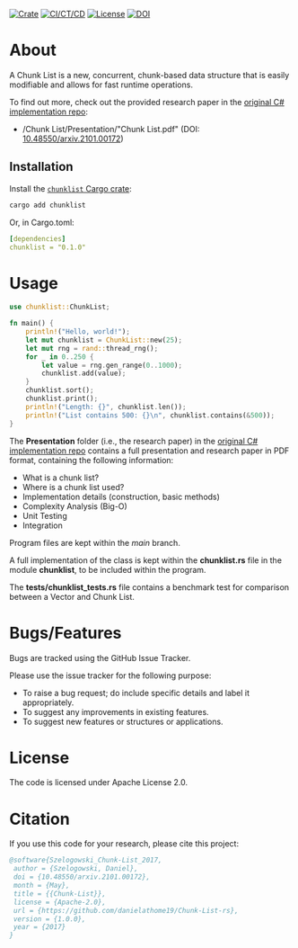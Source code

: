 [![Crate](https://img.shields.io/crates/v/chunklist.svg)](https://crates.io/crates/chunklist)
[![CI/CT/CD](https://github.com/danielathome19/Chunk-List-rs/actions/workflows/cargo_push.yml/badge.svg)](https://github.com/danielathome19/Chunk-List-rs/actions/workflows/cargo_push.yml)
[![License](https://img.shields.io/github/license/danielathome19/Chunk-List-rs.svg)](https://github.com/danielathome19/Chunk-List-rs/blob/main/LICENSE.md)
[![DOI](https://zenodo.org/badge/DOI/10.48550/arxiv.2101.00172.svg)](https://doi.org/10.48550/arxiv.2101.00172)

# About
A Chunk List is a new, concurrent, chunk-based data structure that is easily modifiable and allows for fast runtime operations.

To find out more, check out the provided research paper in the [original C# implementation repo](https://github.com/danielathome19/Chunk-List):
  * /Chunk List/Presentation/"Chunk List.pdf" (DOI: [10.48550/arxiv.2101.00172](https://doi.org/10.48550/arxiv.2101.00172))

## Installation
Install the [`chunklist` Cargo crate](https://crates.io/crates/chunklist):

```bash
cargo add chunklist
```

Or, in Cargo.toml:
```yml
[dependencies]
chunklist = "0.1.0"
```



# Usage
```rs
use chunklist::ChunkList;

fn main() {
    println!("Hello, world!");
    let mut chunklist = ChunkList::new(25);
    let mut rng = rand::thread_rng();
    for _ in 0..250 {
        let value = rng.gen_range(0..1000);
        chunklist.add(value);
    }
    chunklist.sort();
    chunklist.print();
    println!("Length: {}", chunklist.len());
    println!("List contains 500: {}\n", chunklist.contains(&500));
}
```

The __Presentation__ folder (i.e., the research paper) in the [original C# implementation repo](https://github.com/danielathome19/Chunk-List) contains a full presentation and research paper in PDF format, containing the following information:
  * What is a chunk list?
  * Where is a chunk list used?
  * Implementation details (construction, basic methods)
  * Complexity Analysis (Big-O)
  * Unit Testing
  * Integration

Program files are kept within the _main_ branch.

A full implementation of the class is kept within the __chunklist.rs__ file in the module __chunklist__, to be included within the program.

The __tests/chunklist_tests.rs__ file contains a benchmark test for comparison between a Vector and Chunk List.

# Bugs/Features
Bugs are tracked using the GitHub Issue Tracker.

Please use the issue tracker for the following purpose:
  * To raise a bug request; do include specific details and label it appropriately.
  * To suggest any improvements in existing features.
  * To suggest new features or structures or applications.

# License
The code is licensed under Apache License 2.0.

# Citation
If you use this code for your research, please cite this project:
```bibtex
@software{Szelogowski_Chunk-List_2017,
 author = {Szelogowski, Daniel},
 doi = {10.48550/arxiv.2101.00172},
 month = {May},
 title = {{Chunk-List}},
 license = {Apache-2.0},
 url = {https://github.com/danielathome19/Chunk-List-rs},
 version = {1.0.0},
 year = {2017}
}
```
